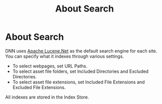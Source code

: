 ﻿---
uid: about-search
locale: en
title: About Search
dnneditions: DNN Platform,Evoq Content,Evoq Engage
dnnversion: 09.02.00
---

# About Search

DNN uses [Apache Lucene.Net](http://lucenenet.apache.org/) as the default search engine for each site. You can specify what it indexes through various settings.

*   To select webpages, set URL Paths.
*   To select asset file folders, set Included Directories and Excluded Directories.
*   To select asset file extensions, set Included File Extensions and Excluded File Extensions.

All indexes are stored in the Index Store.
